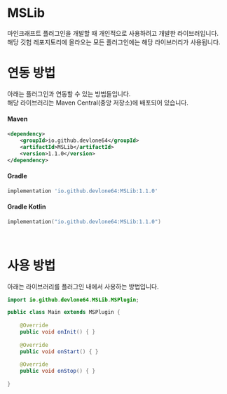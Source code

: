 # MSLib
마인크래프트 플러그인을 개발할 때 개인적으로 사용하려고 개발한 라이브러입니다.<br>
해당 깃헙 레포지토리에 올라오는 모든 플러그인에는 해당 라이브러리가 사용됩니다.

# 연동 방법
아래는 플러그인과 연동할 수 있는 방법들입니다.<br>
해당 라이브러리는 Maven Central(중앙 저장소)에 배포되어 있습니다.

#### Maven
```xml
<dependency>
    <groupId>io.github.devlone64</groupId>
    <artifactId>MSLib</artifactId>
    <version>1.1.0</version>
</dependency>
```

#### Gradle
```Groovy
implementation 'io.github.devlone64:MSLib:1.1.0'
```

#### Gradle Kotlin
```kotlin
implementation("io.github.devlone64:MSLib:1.1.0")
```

<br>

# 사용 방법
아래는 라이브러리를 플러그인 내에서 사용하는 방법입니다.

```java
import io.github.devlone64.MSLib.MSPlugin;

public class Main extends MSPlugin {
    
    @Override
    public void onInit() { }
    
    @Override
    public void onStart() { }
    
    @Override
    public void onStop() { }
    
}
```